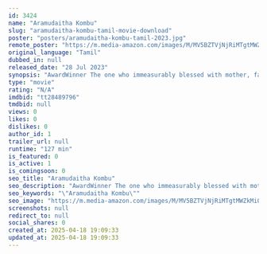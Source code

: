 ```yaml
---
id: 3424
name: "Aramudaitha Kombu"
slug: "aramudaitha-kombu-tamil-movie-download"
poster: "posters/aramudaitha-kombu-tamil-2023.jpg"
remote_poster: "https://m.media-amazon.com/images/M/MV5BZTVjNjRiMTgtMWZkMi00YjE4LWFkN2YtMDkxMWRlOWVkM2VmXkEyXkFqcGdeQXVyMTA4MzQ4NzMw._V1_SX300.jpg"
original_language: "Tamil"
dubbed_in: null
released_date: "28 Jul 2023"
synopsis: "AwardWinner The one who immeasurably blessed with mother, father, love and place. Unfortunately he loses everything in few days and comes to the point of ending his life,and what happened to him form the crux of this emotional rur..."
type: "movie"
rating: "N/A"
imdbid: "tt28489796"
tmdbid: null
views: 0
likes: 0
dislikes: 0
author_id: 1
trailer_url: null
runtime: "127 min"
is_featured: 0
is_active: 1
is_comingsoon: 0
seo_title: "Aramudaitha Kombu"
seo_description: "AwardWinner The one who immeasurably blessed with mother, father, love and place. Unfortunately he loses everything in few days and comes to the point of ending his life,and what happened to him form the crux of this emotional rur..."
seo_keywords: "\"Aramudaitha Kombu\""
seo_image: "https://m.media-amazon.com/images/M/MV5BZTVjNjRiMTgtMWZkMi00YjE4LWFkN2YtMDkxMWRlOWVkM2VmXkEyXkFqcGdeQXVyMTA4MzQ4NzMw._V1_SX300.jpg"
screenshots: null
redirect_to: null
social_shares: 0
created_at: 2025-04-18 19:09:33
updated_at: 2025-04-18 19:09:33
---
```


